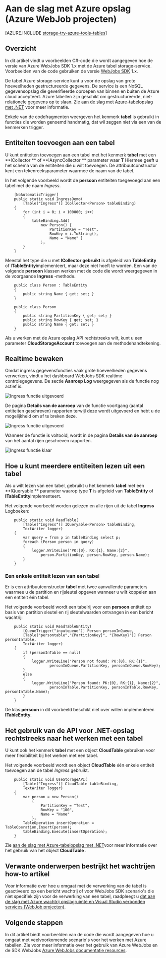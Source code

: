 <properties
    pageTitle="Aan de slag met Azure opslagruimte en Visual Studio verbonden services (WebJob projecten)"
    description="Hoe u aan de slag met Azure-tabelopslag in een project Azure WebJobs in Visual Studio nadat de verbinding met een opslag-account gebruik van Visual Studio services verbonden"
    services="storage"
    documentationCenter=""
    authors="TomArcher"
    manager="douge"
    editor=""/>

<tags
    ms.service="storage"
    ms.workload="web"
    ms.tgt_pltfrm="vs-getting-started"
    ms.devlang="na"
    ms.topic="article"
    ms.date="07/18/2016"
    ms.author="tarcher"/>

# <a name="getting-started-with-azure-storage-azure-webjob-projects"></a>Aan de slag met Azure opslag (Azure WebJob projecten)

[AZURE.INCLUDE [storage-try-azure-tools-tables](../../includes/storage-try-azure-tools-tables.md)]

## <a name="overview"></a>Overzicht

In dit artikel vindt u voorbeelden C#-code die wordt aangegeven hoe de versie van Azure WebJobs SDK 1.x met de Azure tabel storage-service. Voorbeelden van de code gebruiken de versie [WebJobs SDK](../app-service-web/websites-dotnet-webjobs-sdk.md) 1.x.

De tabel Azure storage-service kunt u voor de opslag van grote hoeveelheden gestructureerde gegevens. De service is een NoSQL gegevensopslag die geverifieerde oproepen van binnen en buiten de Azure cloud accepteert. Azure tabellen zijn geschikt om gestructureerde, niet-relationele gegevens op te slaan.  Zie [aan de slag met Azure-tabelopslag met .NET](storage-dotnet-how-to-use-tables.md#create-a-table) voor meer informatie.

Enkele van de codefragmenten weergeven het kenmerk **tabel** is gebruikt in functies die worden genoemd handmatig, dat wil zeggen niet via een van de kenmerken trigger.

## <a name="how-to-add-entities-to-a-table"></a>Entiteiten toevoegen aan een tabel

U kunt entiteiten toevoegen aan een tabel met het kenmerk **tabel** met een **ICollector<T> ** of **IAsyncCollector<T> ** parameter waar **T** Hiermee geeft u het schema van de entiteiten die u wilt toevoegen. De attribuutconstructor kent een tekenreeksparameter waarmee de naam van de tabel.

In het volgende voorbeeld wordt de **persoon** entiteiten toegevoegd aan een tabel met de naam *Ingress*.

        [NoAutomaticTrigger]
        public static void IngressDemo(
            [Table("Ingress")] ICollector<Person> tableBinding)
        {
            for (int i = 0; i < 100000; i++)
            {
                tableBinding.Add(
                    new Person() {
                        PartitionKey = "Test",
                        RowKey = i.ToString(),
                        Name = "Name" }
                    );
            }
        }

Meestal het type die u met **ICollector gebruikt** is afgeleid van **TableEntity** of **ITableEntity**implementeert, maar deze niet hoeft te worden. Een van de volgende **persoon** klassen werken met de code die wordt weergegeven in de voorgaande **Ingress** -methode.

        public class Person : TableEntity
        {
            public string Name { get; set; }
        }

        public class Person
        {
            public string PartitionKey { get; set; }
            public string RowKey { get; set; }
            public string Name { get; set; }
        }

Als u werken met de Azure opslag API rechtstreeks wilt, kunt u een parameter **CloudStorageAccount** toevoegen aan de methodehandtekening.

## <a name="real-time-monitoring"></a>Realtime bewaken

Omdat ingress gegevensfuncties vaak grote hoeveelheden gegevens verwerken, vindt u het dashboard WebJobs SDK realtime controlegegevens. De sectie **Aanroep Log** weergegeven als de functie nog actief is.

![Ingress functie uitgevoerd](./media/vs-storage-webjobs-getting-started-tables/ingressrunning.png)

De pagina **Details van de aanroep** van de functie voortgang (aantal entiteiten geschreven) rapporten terwijl deze wordt uitgevoerd en hebt u de mogelijkheid om af te breken deze.

![Ingress functie uitgevoerd](./media/vs-storage-webjobs-getting-started-tables/ingressprogress.png)

Wanneer de functie is voltooid, wordt in de pagina **Details van de aanroep** van het aantal rijen geschreven rapporten.

![Ingress functie klaar](./media/vs-storage-webjobs-getting-started-tables/ingresssuccess.png)

## <a name="how-to-read-multiple-entities-from-a-table"></a>Hoe u kunt meerdere entiteiten lezen uit een tabel

Als u wilt lezen van een tabel, gebruikt u het kenmerk **tabel** met een **IQueryable<T> ** parameter waarop type **T** is afgeleid van **TableEntity** of **ITableEntity**implementeert.

Het volgende voorbeeld worden gelezen en alle rijen uit de tabel **Ingress** Logboeken:

        public static void ReadTable(
            [Table("Ingress")] IQueryable<Person> tableBinding,
            TextWriter logger)
        {
            var query = from p in tableBinding select p;
            foreach (Person person in query)
            {
                logger.WriteLine("PK:{0}, RK:{1}, Name:{2}",
                    person.PartitionKey, person.RowKey, person.Name);
            }
        }

### <a name="how-to-read-a-single-entity-from-a-table"></a>Een enkele entiteit lezen van een tabel

Er is een attribuutconstructor **tabel** met twee aanvullende parameters waarmee u de partition en rijsleutel opgeven wanneer u wilt koppelen aan een entiteit één tabel.

Het volgende voorbeeld wordt een tabelrij voor een **persoon** entiteit op basis van partition sleutel en rij sleutelwaarden ontvangen in een bericht wachtrij:  

        public static void ReadTableEntity(
            [QueueTrigger("inputqueue")] Person personInQueue,
            [Table("persontable","{PartitionKey}", "{RowKey}")] Person personInTable,
            TextWriter logger)
        {
            if (personInTable == null)
            {
                logger.WriteLine("Person not found: PK:{0}, RK:{1}",
                        personInQueue.PartitionKey, personInQueue.RowKey);
            }
            else
            {
                logger.WriteLine("Person found: PK:{0}, RK:{1}, Name:{2}",
                        personInTable.PartitionKey, personInTable.RowKey, personInTable.Name);
            }
        }


De klas **persoon** in dit voorbeeld beschikt niet over willen implementeren **ITableEntity**.

## <a name="how-to-use-the-net-storage-api-directly-to-work-with-a-table"></a>Het gebruik van de API voor .NET-opslag rechtstreeks naar het werken met een tabel

U kunt ook het kenmerk **tabel** met een object **CloudTable** gebruiken voor meer flexibiliteit bij het werken met een tabel.

Het volgende voorbeeld wordt een object **CloudTable** één enkele entiteit toevoegen aan de tabel *Ingress* gebruikt.

        public static void UseStorageAPI(
            [Table("Ingress")] CloudTable tableBinding,
            TextWriter logger)
        {
            var person = new Person()
                {
                    PartitionKey = "Test",
                    RowKey = "100",
                    Name = "Name"
                };
            TableOperation insertOperation = TableOperation.Insert(person);
            tableBinding.Execute(insertOperation);
        }

Zie [aan de slag met Azure-tabelopslag met .NET](storage-dotnet-how-to-use-tables.md)voor meer informatie over het gebruik van het object **CloudTable** .

## <a name="related-topics-covered-by-the-queues-how-to-article"></a>Verwante onderwerpen bestrijkt het wachtrijen how-to artikel

Voor informatie over hoe u omgaat met de verwerking van de tabel is geactiveerd op een bericht wachtrij of voor WebJobs SDK scenario's die niet specifiek zijn voor de verwerking van een tabel, raadpleegt u [dat aan de slag met Azure wachtrij opslagruimte en Visual Studio verbonden services (WebJob projecten)](vs-storage-webjobs-getting-started-queues.md).



## <a name="next-steps"></a>Volgende stappen

In dit artikel biedt voorbeelden van de code die wordt aangegeven hoe u omgaat met veelvoorkomende scenario's voor het werken met Azure tabellen. Zie voor meer informatie over het gebruik van Azure WebJobs en de SDK WebJobs [Azure WebJobs documentatie resources](http://go.microsoft.com/fwlink/?linkid=390226).
